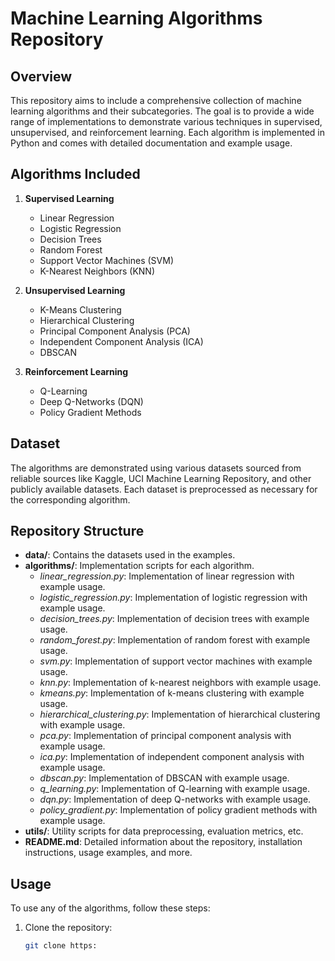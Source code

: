 # Machine Learning Algorithms Repository

## Overview
This repository aims to include a comprehensive collection of machine learning algorithms and their subcategories. The goal is to provide a wide range of implementations to demonstrate various techniques in supervised, unsupervised, and reinforcement learning. Each algorithm is implemented in Python and comes with detailed documentation and example usage.

## Algorithms Included
1. **Supervised Learning**
   - Linear Regression
   - Logistic Regression
   - Decision Trees
   - Random Forest
   - Support Vector Machines (SVM)
   - K-Nearest Neighbors (KNN)

2. **Unsupervised Learning**
   - K-Means Clustering
   - Hierarchical Clustering
   - Principal Component Analysis (PCA)
   - Independent Component Analysis (ICA)
   - DBSCAN

3. **Reinforcement Learning**
   - Q-Learning
   - Deep Q-Networks (DQN)
   - Policy Gradient Methods

## Dataset
The algorithms are demonstrated using various datasets sourced from reliable sources like Kaggle, UCI Machine Learning Repository, and other publicly available datasets. Each dataset is preprocessed as necessary for the corresponding algorithm.

## Repository Structure
- **data/**: Contains the datasets used in the examples.
- **algorithms/**: Implementation scripts for each algorithm.
  - *linear_regression.py*: Implementation of linear regression with example usage.
  - *logistic_regression.py*: Implementation of logistic regression with example usage.
  - *decision_trees.py*: Implementation of decision trees with example usage.
  - *random_forest.py*: Implementation of random forest with example usage.
  - *svm.py*: Implementation of support vector machines with example usage.
  - *knn.py*: Implementation of k-nearest neighbors with example usage.
  - *kmeans.py*: Implementation of k-means clustering with example usage.
  - *hierarchical_clustering.py*: Implementation of hierarchical clustering with example usage.
  - *pca.py*: Implementation of principal component analysis with example usage.
  - *ica.py*: Implementation of independent component analysis with example usage.
  - *dbscan.py*: Implementation of DBSCAN with example usage.
  - *q_learning.py*: Implementation of Q-learning with example usage.
  - *dqn.py*: Implementation of deep Q-networks with example usage.
  - *policy_gradient.py*: Implementation of policy gradient methods with example usage.
- **utils/**: Utility scripts for data preprocessing, evaluation metrics, etc.
- **README.md**: Detailed information about the repository, installation instructions, usage examples, and more.

## Usage
To use any of the algorithms, follow these steps:
1. Clone the repository:
   ```bash
   git clone https:
